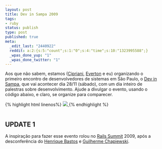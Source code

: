 ```yaml
---
layout: post
title: Dev in Sampa 2009
tags:
- ruby
status: publish
type: post
published: true
meta:
  _edit_last: "2440922"
  reddit: a:2:{s:5:"count";s:1:"0";s:4:"time";s:10:"1323995588";}
  _wpas_done_yup: "1"
  _wpas_done_twitter: "1"
---
```

Aos que não sabem, estamos ([Cipriani](http://twitter.com/lfcipriani), [Everton](http://twitter.com/nuxlli) e eu) organizando o primeiro encontro de desenvolvedores de sistemas em São Paulo, o [Dev in Sampa](http://www.devinsampa.com.br), que vai acontecer dia 28/11 (sábado), com um dia inteiro de palestras sobre desenvolvimento. Ajude a divulgar o evento, usando o código abaixo, e claro, se organize para comparecer.

{% highlight html linenos%}
<a href="http://www.devinsampa.com.br" title="Dev in Sampa - Dia 28/11 - Eu vou!">
  <img src="http://www.devinsampa.com.br/images/banner_dev_in_sampa.jpg">
</a>
{% endhighlight %}

<a title="Dev in Sampa - Dia 28/11 - Eu vou!" href="http://www.devinsampa.com.br"><img src="http://www.devinsampa.com.br/images/banner_dev_in_sampa.jpg" alt="" /></a>

## UPDATE 1

A inspiração para fazer esse evento rolou no [Rails Summit](http://www.railssummit.com.br) 2009, após a desconferência do [Henrique Bastos](http://twitter.com/henriquebastos) e [Guilherme Chapiewski](http://twitter.com/gchapiewski).
